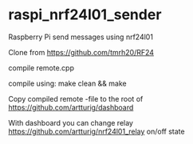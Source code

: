 # raspi_nrf24l01_sender
Raspberry Pi send messages using nrf24l01

Clone from https://github.com/tmrh20/RF24

compile remote.cpp 

compile using: make clean && make

Copy compiled remote -file to the root of https://github.com/artturig/dashboard 

With dashboard you can change relay https://github.com/artturig/nrf24l01_relay on/off state
